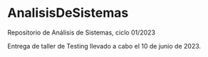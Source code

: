 # AnalisisDeSistemas
Repositorio de Análisis de Sistemas, ciclo 01/2023

Entrega de taller de Testing llevado a cabo el 10 de junio de 2023.
